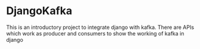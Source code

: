 # DjangoKafka
This is an introductory project to integrate django with kafka. There are APIs which work as producer and consumers to show the working of kafka in django
